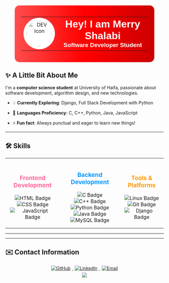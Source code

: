 <div align="center" style="border-radius: 15px; background: linear-gradient(to right, #ff4d4d, #ff0000, #cc0000); padding: 20px; width: 80%; margin: 20px auto;">
  <table style="width: 100%; border: none;">
    <tr>
      <td align="center" style="width: 20%;">
        <img src="https://cdn-icons-png.flaticon.com/512/5968/5968866.png" alt="DEV Icon" width="80px" style="border-radius: 50%; background: white; padding: 10px;">
      </td>
      <td align="center">
        <h1 style="color: white; font-family: Arial, sans-serif; margin: 0;">Hey! I am Merry Shalabi</h1>
        <h3 style="color: #ffffff; font-family: Arial, sans-serif; margin: 0;">Software Developer Student</h3>
      </td>
    </tr>
  </table>
</div>


## ✨ A Little Bit About Me

I'm a **computer science student** at University of Haifa, passionate about software development, algorithm design, and new technologies.


- 💡 **Currently Exploring**: Django, Full Stack Development with Python

- 🔧 **Languages Proficiency**: C, C++, Python, Java, JavaScript

- ⚡ **Fun fact**: Always punctual and eager to learn new things!



---

## 🛠 Skills 

<div align="center">
  <table style="border: none;">
    <tr>
      <td align="center" style="padding: 15px;">
        <h3 style="color: #ff6699;">Frontend Development</h3>
        <img src="https://img.shields.io/badge/HTML-E34F26?style=for-the-badge&logo=html5&logoColor=white" alt="HTML Badge" />
        <img src="https://img.shields.io/badge/CSS-1572B6?style=for-the-badge&logo=css3&logoColor=white" alt="CSS Badge" />
        <img src="https://img.shields.io/badge/JavaScript-F7DF1E?style=for-the-badge&logo=javascript&logoColor=black" alt="JavaScript Badge" />
      </td>
      <td align="center" style="padding: 15px;">
        <h3 style="color: #0099ff;">Backend Development</h3>
        <img src="https://img.shields.io/badge/C-00599C?style=for-the-badge&logo=c&logoColor=white" alt="C Badge" />
        <img src="https://img.shields.io/badge/C++-00599C?style=for-the-badge&logo=c%2B%2B&logoColor=white" alt="C++ Badge" />
        <img src="https://img.shields.io/badge/Python-3776AB?style=for-the-badge&logo=python&logoColor=white" alt="Python Badge" />
        <img src="https://img.shields.io/badge/Java-007396?style=for-the-badge&logo=java&logoColor=white" alt="Java Badge" />
        <img src="https://img.shields.io/badge/MySQL-4479A1?style=for-the-badge&logo=mysql&logoColor=white" alt="MySQL Badge" />
      </td>
      <td align="center" style="padding: 15px;">
        <h3 style="color: #ff9900;">Tools & Platforms</h3>
        <img src="https://img.shields.io/badge/Linux-FCC624?style=for-the-badge&logo=linux&logoColor=black" alt="Linux Badge" />
        <img src="https://img.shields.io/badge/Git-F05032?style=for-the-badge&logo=git&logoColor=white" alt="Git Badge" />
        <img src="https://img.shields.io/badge/Django-092E20?style=for-the-badge&logo=django&logoColor=white" alt="Django Badge" />
      </td>
    </tr>
  </table>
</div>

---


<!-- 
## 🔗 Featured Projects

### [ATIS - All Together Information System](https://github.com/aseel1/Prototype)
A robust system built using **Java** to support community volunteer management and emergency response.

### [Data Structures - AVL Trees](https://github.com/merryshalabi/Data_Structures-_AVL)
Implemented AVL trees using C to demonstrate my proficiency in data structures and algorithms.
  -->

---



## ✉️ Contact Information

<div align="center">
  <a href="https://github.com/merryshalabi" target="_blank">
    <img src="https://img.shields.io/badge/GitHub-%2324292e.svg?&style=for-the-badge&logo=github&logoColor=white" alt="GitHub" style="margin: 5px;" />
  </a>
  <a href="https://linkedin.com/in/merry-shalabi" target="_blank">
    <img src="https://img.shields.io/badge/LinkedIn-%231E77B5.svg?&style=for-the-badge&logo=linkedin&logoColor=white" alt="LinkedIn" style="margin: 5px;" />
  </a>
  <a href="mailto:merryshalabi59@gmail.com" target="_blank">
    <img src="https://img.shields.io/badge/Email-D14836?style=for-the-badge&logo=gmail&logoColor=white" alt="Email" style="margin: 5px;" />
  </a>
</div>

<div align="center">
  <img src="https://komarev.com/ghpvc/?username=merryshalabi&&style=flat-square" align="center" />
</div>
